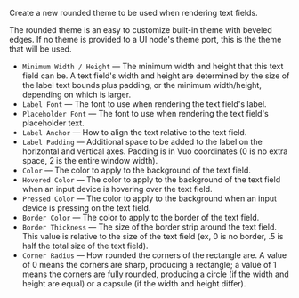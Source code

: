 Create a new rounded theme to be used when rendering text fields.

The rounded theme is an easy to customize built-in theme with beveled edges.  If no theme is provided to a UI node's theme port, this is the theme that will be used.

- `Minimum Width / Height` — The minimum width and height that this text field can be.  A text field's width and height are determined by the size of the label text bounds plus padding, or the minimum width/height, depending on which is larger.
- `Label Font` — The font to use when rendering the text field's label.
- `Placeholder Font` — The font to use when rendering the text field's placeholder text.
- `Label Anchor` — How to align the text relative to the text field.
- `Label Padding` — Additional space to be added to the label on the horizontal and vertical axes.  Padding is in Vuo coordinates (0 is no extra space, 2 is the entire window width).
- `Color` — The color to apply to the background of the text field.
- `Hovered Color` — The color to apply to the background of the text field when an input device is hovering over the text field.
- `Pressed Color` — The color to apply to the background when an input device is pressing on the text field.
- `Border Color` — The color to apply to the border of the text field.
- `Border Thickness` — The size of the border strip around the text field.  This value is relative to the size of the text field (ex, 0 is no border, .5 is half the total size of the text field).
- `Corner Radius` — How rounded the corners of the rectangle are.  A value of 0 means the corners are sharp, producing a rectangle; a value of 1 means the corners are fully rounded, producing a circle (if the width and height are equal) or a capsule (if the width and height differ).
